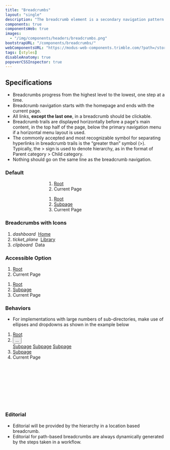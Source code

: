 ```yaml
---
title: "Breadcrumbs"
layout: "single"
description: "The breadcrumb element is a secondary navigation pattern that shows hierarchy among content."
components: true
componentsWeb: true
images:
  - "/img/components/headers/breadcrumbs.png"
bootstrapURL: "/components/breadcrumbs/"
webComponentsURL: "https://modus-web-components.trimble.com/?path=/story/components-breadcrumb--default"
tags: [styles]
disableAnatomy: true
popoverCSSInspector: true
---
```


## Specifications

- Breadcrumbs progress from the highest level to the lowest, one step at a time.
- Breadcrumb navigation starts with the homepage and ends with the current page.
- All links, **except the last one**, in a breadcrumb should be clickable.
- Breadcrumb trails are displayed horizontally before a page's main content, in the top half of the page, below the primary navigation menu if a horizontal menu layout is used.
- The commonly accepted and most recognizable symbol for separating hyperlinks in breadcrumb trails is the “greater than” symbol (>). Typically, the > sign is used to denote hierarchy, as in the format of Parent category > Child category.
- Nothing should go on the same line as the breadcrumb navigation.

### Default

<div class="guide-example-block bg-secondary bg-opacity-10 p-5 pb-2">
  <div class="guide-sample" style="margin-left: 130px;">
    <nav aria-label="breadcrumb">
      <ol class="breadcrumb mb-3">
        <li class="breadcrumb-item"><a href="#"
          data-bs-toggle="popover"
          data-bs-placement="left"
          data-bs-custom-class="popover-css-inspector"
          data-css-inspector-hide="bg-color b-radius height margin padding width"
        >Root</a></li>
        <li class="breadcrumb-item active" aria-current="page"
          data-bs-toggle="popover"
          data-bs-placement="right"
          data-bs-custom-class="popover-css-inspector"
          data-css-inspector-hide="bg-color b-radius font-size height margin padding text-align width"
        >Current Page</li>
      </ol>
    </nav>
    <nav aria-label="breadcrumb">
      <ol class="breadcrumb mb-3">
        <li class="breadcrumb-item"><a href="#">Root</a></li>
        <li class="breadcrumb-item"><a href="#">Subpage </a></li>
        <li class="breadcrumb-item active" aria-current="page">Current Page</li>
      </ol>
    </nav>
  </div>
</div>

### Breadcrumbs with Icons

<div class="guide-example-block d-inline-block">
  <div class="guide-sample my-2">
    <nav aria-label="breadcrumb">
      <ol class="breadcrumb">
        <li class="breadcrumb-item d-flex align-items-center"><i class="modus-icons notranslate" aria-hidden="true">dashboard</i><a href="#">Home</a></li>
        <li class="breadcrumb-item d-flex align-items-center"><i class="modus-icons notranslate" aria-hidden="true">ticket_plane</i><a href="#">Library</a></li>
        <li class="breadcrumb-item d-flex align-items-center active" aria-current="page"><i class="modus-icons notranslate" aria-hidden="true">clipboard</i>Data</li>
      </ol>
    </nav>
  </div>
</div>

<style>
.breadcrumb-item i {
  margin-right: .5rem;
  color: rgba(var(--bs-link-color-rgb));
}

.breadcrumb-underline .breadcrumb-item a{
  text-decoration: underline;
}
</style>

### Accessible Option

<div class="guide-example-block d-inline-block">
  <div class="guide-sample">
    <nav aria-label="breadcrumb">
      <ol class="breadcrumb breadcrumb-underline">
        <li class="breadcrumb-item"><a href="#">Root</a></li>
        <li class="breadcrumb-item active" aria-current="page">Current Page</li>
      </ol>
    </nav>
    <nav aria-label="breadcrumb">
      <ol class="breadcrumb breadcrumb-underline">
        <li class="breadcrumb-item"><a href="#">Root</a></li>
        <li class="breadcrumb-item"><a href="#">Subpage </a></li>
        <li class="breadcrumb-item active" aria-current="page">Current Page</li>
      </ol>
    </nav>
  </div>
</div>

### Behaviors

- For implementations with large numbers of sub-directories, make use of ellipses and dropdowns as shown in the example below

<div class="guide-example-block d-inline-block">
  <div class="guide-sample" style="padding-bottom: 125px">
    <nav aria-label="breadcrumb">
      <ol class="breadcrumb mb-0">
        <li class="breadcrumb-item"><a href="#">Root</a></li>
        <li class="breadcrumb-item">
          <div class="dropdown float-start">
            <button
              type="button"
              id="breadcrumbDropdown"
              data-bs-toggle="dropdown"
              class="border-0 px-1 bg-transparent"
              aria-haspopup="true"
              aria-expanded="false"
            >
              ...
            </button>
            <div
              class="dropdown-menu show"
              aria-labelledby="breadcrumbDropdown"
            >
              <a href="#" class="dropdown-item text-decoration-none text-body">Subpage</a>
              <a href="#" class="dropdown-item text-decoration-none text-body">Subpage</a>
              <a href="#" class="dropdown-item text-decoration-none text-body">Subpage</a>
            </div>
          </div>
        </li>
        <li class="breadcrumb-item"><a href="#">Subpage</a></li>
        <li class="breadcrumb-item active" aria-current="page">Current Page</li>
      </ol>
    </nav>
  </div>
</div>

### Editorial

- Editorial will be provided by the hierarchy in a location based breadcrumb.
- Editorial for path-based breadcrumbs are always dynamically generated by the steps taken in a workflow.
